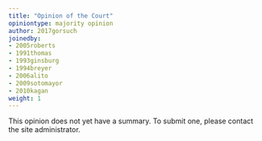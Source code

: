 ```yaml
---
title: "Opinion of the Court"
opiniontype: majority opinion
author: 2017gorsuch
joinedby:
- 2005roberts
- 1991thomas
- 1993ginsburg
- 1994breyer
- 2006alito
- 2009sotomayor
- 2010kagan
weight: 1
---
```

This opinion does not yet have a summary. To submit one, please contact the site administrator.